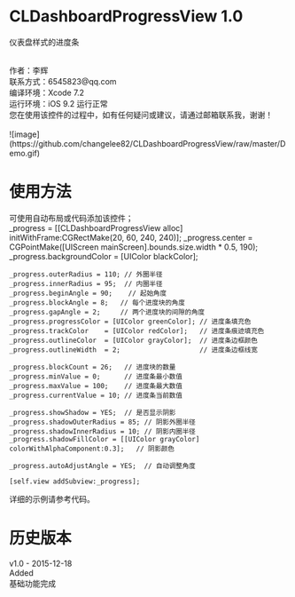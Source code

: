 # CLDashboardProgressView 1.0
仪表盘样式的进度条

<br />
作者：李辉 <br />
联系方式：6545823@qq.com <br />
编译环境：Xcode 7.2 <br />
运行环境：iOS 9.2 运行正常 <br />
您在使用该控件的过程中，如有任何疑问或建议，请通过邮箱联系我，谢谢！ <br />

<br />
![image](https://github.com/changelee82/CLDashboardProgressView/raw/master/Demo.gif)
<br />

使用方法
===============
可使用自动布局或代码添加该控件； <br />
    _progress = [[CLDashboardProgressView alloc] initWithFrame:CGRectMake(20, 60, 240, 240)];
    _progress.center = CGPointMake([UIScreen mainScreen].bounds.size.width * 0.5, 190);
    _progress.backgroundColor = [UIColor blackColor];
    
    _progress.outerRadius = 110; // 外圈半径
    _progress.innerRadius = 95;  // 内圈半径
    _progress.beginAngle = 90;    // 起始角度
    _progress.blockAngle = 8;   // 每个进度块的角度
    _progress.gapAngle = 2;     // 两个进度块的间隙的角度
    _progress.progressColor = [UIColor greenColor]; // 进度条填充色
    _progress.trackColor    = [UIColor redColor];   // 进度条痕迹填充色
    _progress.outlineColor  = [UIColor grayColor];  // 进度条边框颜色
    _progress.outlineWidth  = 2;                    // 进度条边框线宽
    
    _progress.blockCount = 26;   // 进度块的数量
    _progress.minValue = 0;      // 进度条最小数值
    _progress.maxValue = 100;    // 进度条最大数值
    _progress.currentValue = 10; // 进度条当前数值
    
    _progress.showShadow = YES;  // 是否显示阴影
    _progress.shadowOuterRadius = 85; // 阴影外圈半径
    _progress.shadowInnerRadius = 10; // 阴影内圈半径
    _progress.shadowFillColor = [[UIColor grayColor] colorWithAlphaComponent:0.3];   // 阴影颜色
    
    _progress.autoAdjustAngle = YES;  // 自动调整角度
    
    [self.view addSubview:_progress];
    
详细的示例请参考代码。 <br />

历史版本
===============
v1.0 - 2015-12-18 <br />
Added <br />
基础功能完成 <br />
